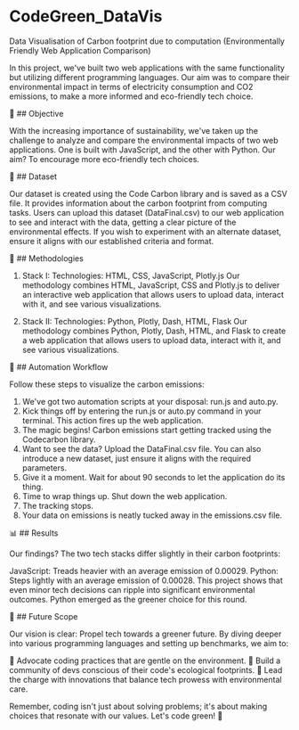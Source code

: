 # CodeGreen_DataVis
Data Visualisation of Carbon footprint due to computation (Environmentally Friendly Web Application Comparison)

In this project, we've built two web applications with the same functionality but utilizing different programming languages. Our aim was to compare their environmental
impact in terms of electricity consumption and CO2 emissions, to make a more informed and eco-friendly tech choice.

🎯 ## Objective

With the increasing importance of sustainability, we've taken up the challenge to analyze and compare the environmental impacts of two web applications.
One is built with JavaScript, and the other with Python. Our aim? To encourage more eco-friendly tech choices.

📁 ## Dataset

Our dataset is created using the Code Carbon library and is saved as a CSV file. It provides information about the carbon footprint from computing tasks. 
Users can upload this dataset (DataFinal.csv) to our web application to see and interact with the data, getting a clear picture of the environmental effects.
If you wish to experiment with an alternate dataset, ensure it aligns with our established criteria and format.

📌 ## Methodologies

1. Stack I: 
Technologies: HTML, CSS, JavaScript, Plotly.js
Our methodology combines HTML, JavaScript, CSS and Plotly.js to deliver an interactive web application that allows users to upload data, interact with it,
and see various visualizations.


2. Stack II: 
Technologies: Python, Plotly, Dash, HTML, Flask
Our methodology combines Python, Plotly, Dash, HTML, and Flask to create a web application that allows users to upload data, interact with it,
and see various visualizations.


🤖 ## Automation Workflow

Follow these steps to visualize the carbon emissions:
1) We've got two automation scripts at your disposal: run.js and auto.py.
2) Kick things off by entering the run.js or auto.py command in your terminal. This action fires up the web application.
3) The magic begins! Carbon emissions start getting tracked using the Codecarbon library.
4) Want to see the data? Upload the DataFinal.csv file. You can also introduce a new dataset, just ensure it aligns with the required parameters.
5) Give it a moment. Wait for about 90 seconds to let the application do its thing.
6) Time to wrap things up. Shut down the web application.
7) The tracking stops.
8) Your data on emissions is neatly tucked away in the emissions.csv file.

📊 ## Results

Our findings? The two tech stacks differ slightly in their carbon footprints:

JavaScript: Treads heavier with an average emission of 0.00029.
Python: Steps lightly with an average emission of 0.00028.
This project shows that even minor tech decisions can ripple into significant environmental outcomes. Python emerged as the greener choice for this round.

🌱 ## Future Scope

Our vision is clear: Propel tech towards a greener future. By diving deeper into various programming languages and setting up benchmarks, we aim to:

🌿 Advocate coding practices that are gentle on the environment.
🤝 Build a community of devs conscious of their code's ecological footprints.
🚀 Lead the charge with innovations that balance tech prowess with environmental care.

Remember, coding isn't just about solving problems; it's about making choices that resonate with our values. Let's code green! 🍃




